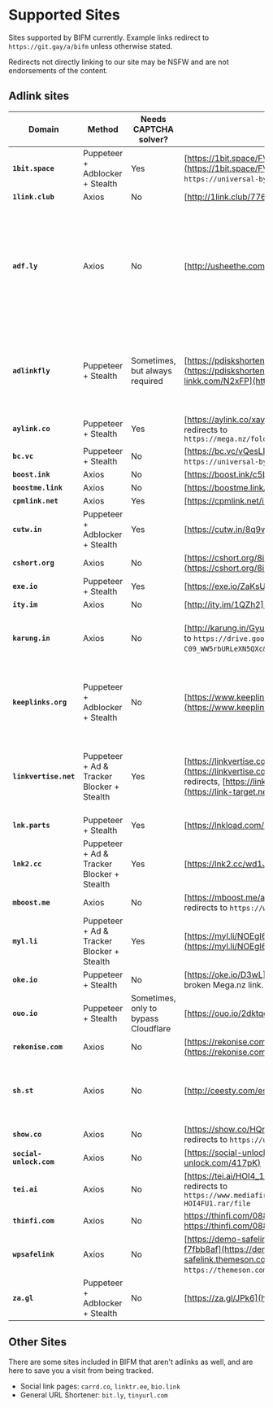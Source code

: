 # Supported Sites

Sites supported by BIFM currently. Example links redirect to `https://git.gay/a/bifm` unless otherwise stated.

Redirects not directly linking to our site may be NSFW and are not endorsements of the content.

## Adlink sites
|Domain|Method|Needs CAPTCHA solver?|Example Links|Additional Domains|Additional Notes|
|---|---|---|---|---|---|
|**`1bit.space`**|Puppeteer + Adblocker + Stealth|Yes|[https://1bit.space/FVJcWHr](https://1bit.space/FVJcWHr) redirects to ``https://universal-bypass.org/``.||
|**`1link.club`**|Axios|No|[http://1link.club/77679](http://1link.club/77679)|||
|**`adf.ly`**|Axios|No|[http://usheethe.com/T3F5](http://usheethe.com/T3F5)|`usheethe.com`|There is not a complete list of domains under adf.ly's net that I could find, but there is an algorythm for finding them.|
|**`adlinkfly`**|Puppeteer + Stealth|Sometimes, but always required|[https://pdiskshortener.com/6I2CR2](https://pdiskshortener.com/6I2CR2), [https://dz-linkk.com/N2xFP](https://dz-linkk.com/N2xFP)|`adlinkfly.mightyscripts.xyz`, `pdiskshortener.com`, `dzlinkk.com`|Like adf.ly, there is not a list of adlinkfly sites, but there is an algorithm to find them.|
|**`aylink.co`**|Puppeteer + Stealth|Yes|[https://aylink.co/xay664](https://aylink.co/xay664) redirects to `https://mega.nz/folder/hpIAnRLS#fJZX651qRZdf_DU2Y_k0kA`||
|**`bc.vc`**|Puppeteer + Stealth|No|[https://bc.vc/vQesLIh](https://bc.vc/vQesLIh) redirects to `https://universal-bypass.org/`.||
|**`boost.ink`**|Axios|No|[https://boost.ink/c5bba](https://boost.ink/c5bba)|`bst.gg`, `bst.wtf`, `booo.st`||
|**`boostme.link`**|Axios|No|[https://boostme.link/iX9Krf](https://boostme.link/iX9Krf)||
|**`cpmlink.net`**|Axios|Yes|[https://cpmlink.net/i7FyAQ](https://cpmlink.net/i7FyAQ)||
|**`cutw.in`**|Puppeteer + Adblocker + Stealth|Yes|[https://cutw.in/8q9wzl](https://cutw.in/8q9wzl)|||
|**`cshort.org`**|Axios|No|[https://cshort.org/8i8dwPx0](https://cshort.org/8i8dwPx0)|
|**`exe.io`**|Puppeteer + Stealth|Yes|[https://exe.io/ZaKsUgDc](https://exe.io/ZaKsUgDc)|`exey.io`||
|**`ity.im`**|Axios|No|[http://ity.im/1QZh2](http://ity.im/1QZh2)|||
|**`karung.in`**|Axios|No|[http://karung.in/Gyucc](http://karung.in/Gyucc) redirects to `https://drive.google.com/uc?id=0B263gKU-C09_WW5rbURLeXN5QXc&export=download`.||Passworded links are currently not supported.|
|**`keeplinks.org`**|Puppeteer + Adblocker + Stealth|No|[https://www.keeplinks.org/p100/62b878489fbc5](https://www.keeplinks.org/p100/62b878489fbc5)||Passworded links don't need a password due to a cookie exploit.|
|**`linkvertise.net`**|Puppeteer + Ad & Tracker Blocker + Stealth|Yes|[https://linkvertise.com/425581/example1](https://linkvertise.com/425581/example1) for regular redirects, [https://link-target.net/425581/example](https://link-target.net/425581/example) for a paste|`linkvertise.com`, `up-to-down.net`, `link-to.net`, `direct-link.net`, `linkvertise.download`, `file-link.net`, `link-center.net`, `link-target.net`|Not 100% compatible yet, need paste Linkvertise links as well.|
|**`lnk.parts`**|Puppeteer + Stealth|Yes|[https://lnkload.com/2z8aF](https://lnkload.com/2z8aF)|`link.tl`, `lnkload.com`||
|**`lnk2.cc`**|Puppeteer + Ad & Tracker Blocker + Stealth|Yes|[https://lnk2.cc/wd1J1](https://lnk2.cc/wd1J1)||
|**`mboost.me`**|Axios|No|[https://mboost.me/a/47n](https://mboost.me/a/47n) redirects to `https://www.nukevscity.com/hehehehaw5`|||
|**`myl.li`**|Puppeteer + Ad & Tracker Blocker + Stealth|Yes|[https://myl.li/NOEgI6aOp3bF](https://myl.li/NOEgI6aOp3bF)|`mylink.vc`||
|**`oke.io`**|Puppeteer + Stealth|No|[https://oke.io/D3wL](https://oke.io/D3wL) redirects to a broken Mega.nz link.|||
|**`ouo.io`**|Puppeteer + Stealth|Sometimes, only to bypass Cloudflare|[https://ouo.io/2dktqo](https://ouo.io/2dktqo)|`ouo.press`||
|**`rekonise.com`**|Axios|No|[https://rekonise.com/bifm-jv7k6](https://rekonise.com/bifm-jv7k6)||
|**`sh.st`**|Axios|No|[http://ceesty.com/es47QR](http://ceesty.com/es47QR)|`ceesty.com`, `cestyy.com`, `clkme.me`, `clkmein.com`, `cllkme.com`, `corneey.com`, `destyy.com`, `festyy.com`, `gestyy.com`, `jnw0.me`, `xiw34.com`, `wiid.me`|The list to the right may not be 100% correct or complete.|
|**`show.co`**|Axios|No|[https://show.co/HQrPtta](https://show.co/HQrPtta) redirects to `https://universal-bypass.org/`.||
|**`social-unlock.com`**|Axios|No|[https://social-unlock.com/417pK](https://social-unlock.com/417pK)|||
|**`tei.ai`**|Axios|No|[https://tei.ai/HOI4_1_11_11](https://tei.ai/HOI4_1_11_11) redirects to `https://www.mediafire.com/file/mmxskm3b1uanzfn/OG9134-HOI4FU1.rar/file`|`tii.ai`||
|**`thinfi.com`**|Axios|No|https://thinfi.com/088ud (no password), https://thinfi.com/088uk (password: `bifm`)||
|**`wpsafelink`**|Axios|No|[https://demo-safelink.themeson.com/template1/?f7fbb8af](https://demo-safelink.themeson.com/template1/?f7fbb8af) redirects to `https://themeson.com/safelink/`.|`demo-safelink.themeson.com`||
|**`za.gl`**|Puppeteer + Adblocker + Stealth|No|[https://za.gl/JPk6](https://za.gl/JPk6)|`za.uy`, `zee.gl`||

## Other Sites

There are some sites included in BIFM that aren't adlinks as well, and are here to save you a visit from being tracked.

- Social link pages: `carrd.co`, `linktr.ee`, `bio.link`
- General URL Shortener: `bit.ly`, `tinyurl.com`